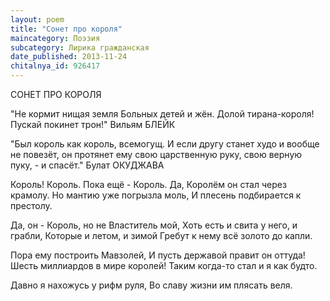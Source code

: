 ```yaml
---
layout: poem
title: "Сонет про короля"
maincategory: Поэзия
subcategory: Лирика гражданская
date_published: 2013-11-24
chitalnya_id: 926417
---
```




СОНЕТ ПРО КОРОЛЯ

"Не кормит нищая земля
Больных детей и жён.
Долой тирана-короля!
Пускай покинет трон!"
Вильям БЛЕЙК

"Был король как король, всемогущ. И если другу
станет худо и вообще не повезёт,
он протянет ему свою царственную руку,
свою верную пуку, - и спасёт."
Булат ОКУДЖАВА

Король! Король. Пока ещё - Король.
Да, Королём он стал через крамолу.
Но мантию уже погрызла моль,
И плесень подбирается к престолу.

Да, он - Король, но не Властитель мой,
Хоть есть и свита у него, и грабли,
Которые и летом, и зимой
Гребут к нему всё золото до капли.

Пора ему построить Мавзолей,
И пусть державой правит он оттуда!
Шесть миллиардов в мире королей!
Таким когда-то стал и я как будто.

Давно я нахожусь у рифм руля,
Во славу жизни им плясать веля.







